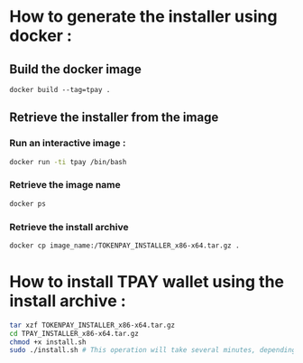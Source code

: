 # How to generate the installer using docker :

## Build the docker image

```
docker build --tag=tpay .  
```

## Retrieve the installer from the image 

### Run an interactive image :

```bash
docker run -ti tpay /bin/bash
```

### Retrieve the image name

```bash
docker ps
```

### Retrieve the install archive 

```bash
docker cp image_name:/TOKENPAY_INSTALLER_x86-x64.tar.gz .
```

# How to install TPAY wallet using the install archive :

```bash
tar xzf TOKENPAY_INSTALLER_x86-x64.tar.gz
cd TPAY_INSTALLER_x86-x64.tar.gz
chmod +x install.sh
sudo ./install.sh # This operation will take several minutes, depending on your connection
```

